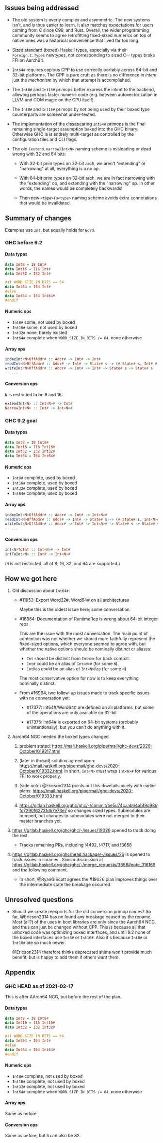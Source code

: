 ## Issues being addressed

- The old system is overly complex and asymmetric.
  The new systems isn't, and is thus easier to learn.
  It also matches expectations for users coming from C since C99, and Rust.
  Overall, the wider programming community seems to agree retrofitting fixed-sized numerics on top of native ones was a historical convenience that lived far too long.

- Sized standard (boxed) Haskell types, especially via their `Foreign.C.Types` newtypes, not corresponding to sized C-- types broke FFI on Aarch64.

- `Int64#` requires copious CPP to use correctly portably across 64-bit and 32-bit platforms. The CPP is pure cruft as there is no difference in *intent* just the *mechanism* by which that attempt is accomplished.

- The `Int8#` and `Int16#` primops better express the intent to the backend, allowing perhaps faster numeric code (e.g. between autovectorization in LLVM and OOM magic on the CPU itself).

- The `Int8#` and `Int16#` primops by *not* being used by their boxed type counterparts are somewhat under-tested.

- The implementation of the dissapearing `Int64#` primops is the final remaining single-target assumption baked into the GHC binary.
  Otherwise GHC is is entirely multi-target as controlled by the configuration files and CLI flags.

- The old `{extend,narrow}Int<N>` naming scheme is misleading or dead wrong with 32 and 64 bits:

   - With 32-bit prim types on 32-bit arch, we aren't "extending" or "narrowing" at all, everything is a no op.

   - With 64-bit prim types on 32-bit arch, we are in fact narrowing with the "extending" op, and  extending with the "narrowing" op.
     In other words, the names would be completely backwards!

   - Then new `<type>To<type>` naming scheme avoids extra connotations that would be invalidated.

## Summary of changes

Examples use `Int`, but equally holds for `Word`.

### GHC before 9.2

#### Data types
```haskell
data Int8 = I8 Int#
data Int16 = I16 Int#
data Int32 = I32 Int#

#if WORD_SIZE_IN_BITS == 64
data Int64 = I64 Int#
#else
data Int64 = I64 Int64#
#endif
```

#### Numeric ops
- `Int8#` some, not used by boxed
- `Int16#` some, not used by boxed
- `Int32#` none, barely existed
- `Int64#` complete when `WORD_SIZE_IN_BITS /= 64`, none otherwise

#### Array ops
```haskell
indexInt<N>OffAddr# :: Addr# -> Int# -> Int#
readInt<N>OffAddr# :: Addr# -> Int# -> State# s -> (# State# s, Int# #)
writeInt<N>OffAddr# :: Addr# -> Int# -> Int# -> State# s -> State# s
-- ...
```

#### Conversion ops
`N` is restricted to be 8 and 16:
```haskell
extendInt<N> :: Int<N># -> Int#
NarrowInt<N> :: Int# -> Int<N>#
```

### GHC 9.2 goal

#### Data types
```haskell
data Int8 = I8 Int8#
data Int16 = I16 Int16#
data Int32 = I32 Int32#
data Int64 = I64 Int64#
```

#### Numeric ops
- `Int8#` complete, used by boxed
- `Int16#` complete, used by boxed
- `Int32#` complete, used by boxed
- `Int64#` complete, used by boxed

#### Array ops
```haskell
indexInt<N>OffAddr# :: Addr# -> Int# -> Int<N>#
readInt<N>OffAddr# :: Addr# -> Int# -> State# s -> (# State# s, Int<N># #)
writeInt<N>OffAddr# :: Addr# -> Int# -> Int<N># -> State# s -> State# s
-- ...
```

#### Conversion ops
```haskell
int<N>ToInt :: Int<N># -> Int#
intToInt<N> :: Int# -> Int<N>#
```
(`N` is not restricted, all of 8, 16, 32, and 64 are supported.)

## How we got here

1. Old discussion about `Int64#`:

   - #11953: Export Word32#, Word64# on all architectures

     Maybe this is the oldest issue here; some conversation.

   - #16964: Documentation of RuntimeRep is wrong about 64-bit integer reps

     This are the issue with the most conversation.
     The main point of contention was not whether we should more faithfully represent the fixed-sized options, which everyone seemed to agree with, but whether the native options should be nominally distinct or aliases:

       - `Int` should be distinct from `Int<N>` for back compat.
       - `Int#` could be an alias of `Int<N>#` (for some `N`).
       - `IntRep` could be an alias of `Int<N>Rep` (for some `N`).

     The most conservative option for now is to keep everything nominally distinct.

   - From #16964, two follow-up issues made to track specific issues with no conversation yet:

     - #17377: Int64#/Word64# are defined on all platforms, but some of the operations are only available on 32-bit

     - #17375: Int64# is exported on 64-bit systems (probably unintentionally), but you can't do anything with it.

2. Aarch64 NGC needed the boxed types changed.

   1. problem stated: https://mail.haskell.org/pipermail/ghc-devs/2020-October/019317.html

   2. (later in thread) solution agreed upon: https://mail.haskell.org/pipermail/ghc-devs/2020-October/019332.html. In short, `Int<N>` *must* wrap `Int<N>#` for various FFI to work properly.

   3. (side note) @Ericson2314 points out this dovetails nicely with earlier plans: https://mail.haskell.org/pipermail/ghc-devs/2020-October/019333.html

   4. https://gitlab.haskell.org/ghc/ghc/-/commit/be5d74caab64abf9d986fc7290f62731db7e73e7 so changes sized types. Submodules are bumped, but changes to submodules were not merged to their master branches yet.

3. https://gitlab.haskell.org/ghc/ghc/-/issues/19026 opened to track doing the rest.

   - Tracks remaining PRs, including !4492, !4717, and !3658

4. https://gitlab.haskell.org/ghc/head.hackage/-/issues/26 is opened to track issues in libraries . Similar discussion at https://gitlab.haskell.org/ghc/ghc/-/merge_requests/3658#note_316169 and the following comment.

   - In short, @RyanGlScott agrees the #19026 plan improves things over the intermediate state the breakage occurred.

## Unresolved questions

- Should we create reexports for the old conversion primop names? So far, @Ericson2314 has no found any breakage caused by the rename.
  Most (all?) of the uses in boot libraries are only since the Aarch64 NCG, and thus can just be changed without CPP.
  This is because all that unboxed code was optimizing boxed interfaces, and until 9.2 none of the boxed interfaces use `Int8#` or `Int16#`.
  Also it's because `Int8#` or `Int16#` are so much newer.

  @Ericson2314 therefore thinks deprecated shims won't provide much benefit, but is happy to add them if others want them.

## Appendix

### GHC HEAD as of 2021-02-17

This is after AArch64 NCG, but before the rest of the plan.

#### Data types
```haskell
data Int8 = I8 Int8#
data Int16 = I16 Int16#
data Int32 = I32 Int32#

#if WORD_SIZE_IN_BITS == 64
data Int64 = I64 Int#
#else
data Int64 = I64 Int64#
#endif
```

#### Numeric ops
- `Int8#` complete, not used by boxed
- `Int16#` complete, not used by boxed
- `Int32#` complete, not used by boxed
- `Int64#` complete when `WORD_SIZE_IN_BITS /= 64`, none otherwise

#### Array ops
Same as before

#### Conversion ops
Same as before, but `N` can also be 32.

